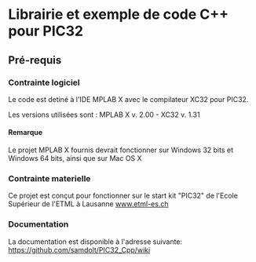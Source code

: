 Librairie et exemple de code C++ pour PIC32
===========================================

## Pré-requis

### Contrainte logiciel

Le code est detiné à l'IDE MPLAB X avec le compilateur XC32 pour PIC32.

Les versions utilisées sont : MPLAB X v. 2.00 - XC32 v. 1.31

#### Remarque

Le projet MPLAB X fournis devrait fonctionner sur Windows 32 bits et Windows 64 bits, ainsi que sur Mac OS X


### Contrainte materielle

Ce projet est conçut pour fonctionner sur le start kit "PIC32" de
l'Ecole Supérieur de l'ETML à Lausanne www.etml-es.ch

### Documentation
La documentation est disponible à l'adresse suivante:
https://github.com/samdolt/PIC32_Cpp/wiki
